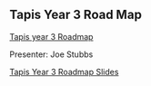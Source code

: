 ## Tapis Year 3 Road Map

[Tapis year 3 Roadmap]()

Presenter: Joe Stubbs


[Tapis Year 3 Roadmap Slides](https://docs.google.com/presentation/d/1iVt2GCA73um73NyNXrlGrNFevH6kwx_0aOW9KaM8hYM/edit?usp=sharing)
